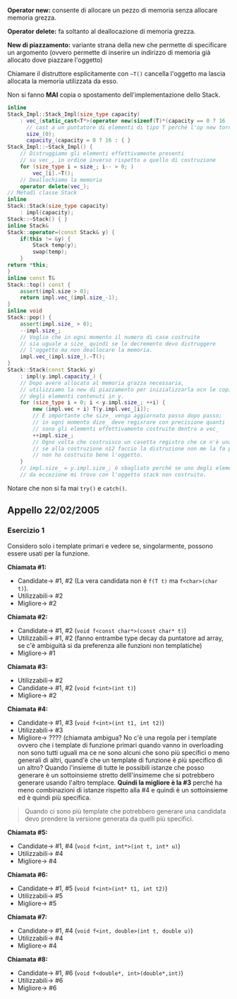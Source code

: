 **Operator new:** consente di allocare un pezzo di memoria senza allocare memoria grezza.

**Operator delete:** fa soltanto al deallocazione di memoria grezza.

**New di piazzamento:** variante strana della new che permette di specificare un argomento (ovvero permette di inserire un indirizzo di memoria già allocato dove piazzare l'oggetto)

Chiamare il distruttore esplicitamente con `~T()` cancella l'oggetto ma lascia allocata la memoria utilizzata da esso.

Non si fanno **MAI** copia o spostamento dell'implementazione dello Stack.

``` C++
inline
Stack_Impl::Stack_Impl(size_type capacity) 
	: vec_(static_cast<T*>(operator new(sizeof(T)*(capacity == 0 ? 16 : capacity)))),
	  // cast a un puntatore di elementi di tipo T perché l'op new torna un puntatore
	  size_(0);
	  capacity_(capacity = 0 ? 16 : { }
Stack_Impl::~Stack_Impl() {
	// Distruggiamo gli elementi effettivamente presenti
	// su vec_, in ordine inverso rispetto a quello di costruzione
	for (size_type i = size_; i-- > 0; )
		vec_[i].~T();
	// Deallochiamo la memoria
	operator delete(vec_);
// Metodi classe Stack
inline
Stack::Stack(size_type capacity)
	: impl(capacity);
Stack::~Stack() { }
inline Stack&
Stack::operator=(const Stack& y) {
	if(this != &y) {
		Stack temp(y);
		swap(temp);
	}
return *this;
}
inline const T&
Stack::top() const {
	assert(impl.size > 0);
	return impl.vec_(impl.size_-1);
}
inline void
Stack::pop() {
	assert(impl.size_ > 0);
	--impl.size_;
	// Voglio che in ogni momento il numero di case costruite
	// sia uguale a size_ quindi se lo decremento devo distruggere
	// l'oggetto ma non deallocare la memoria.
	impl.vec_(impl.size_).~T();
}
Stack::Stack(const Stack& y) 
	: impl(y.impl.capacity_) {
	// Dopo avere allocato al memoria grazza necessaria,
	// utilizziamo la new di piazzamento per inizializzarla ocn le copie
	// degli elementi contenuti in y.
	for (size_type i = 0; i < y.impl.size_; ++i) {
		new (impl.vec + i) T(y.impl.vec_[i]);
		// È importante che size_ venga aggiornato passo dopo passo;
		// in ogni momento dize_ deve regisrare con precisione quanti
		// sono gli elementi effettivamente costruite dentro a vec_
		++impl.size_;
		// Ogno volta che costruisco un casetta registro che ce n'è una in più
		// se alla costruzione n12 faccio la distruzione non me la fa perché
		// non ho costruito bene l'oggetto.
	}
	// impl.size_ = y.impl.size_; è sbagliato perché se uno degli elementi 
	// da eccezione mi trovo con l'oggetto stack non costruito.
```
Notare che non si fa mai `try()` e `catch()`.

## Appello 22/02/2005

### Esercizio 1

Considero solo i template primari e vedere se, singolarmente, possono essere usati per la funzione.

**Chiamata #1:** 
* Candidate->    #1, #2 (La vera candidata non è `f(T t)` ma `f<char>(char t)`).
* Utilizzabili-> #2
* Migliore->     #2

**Chiamata #2:** 
* Candidate->    #1, #2 (`void f<const char*>(const char* t)`)
* Utilizzabili-> #1, #2 (fanno entrambe type decay da puntatore ad array, se c'è ambiguità si da preferenza alle funzioni non templatiche)
* Migliore->     #1

**Chiamata #3:**
* Utilizzabili-> #2
* Candidate->    #1, #2 (`void f<int>(int t)`)
* Migliore->     #2

**Chiamata #4:**
* Candidate->    #1,
		         #3 (`void f<int>(int t1, int t2)`)
* Utilizzabili-> #3
* Migliore->     ???? (chiamata ambigua? No c'è una regola per i template ovvero che i template di funzione primari quando vanno in overloading non sono tutti uguali ma ce ne sono alcuni che sono più specifici o meno generali di altri, quand'è che un template di funzione è più specifico di un altro? Quando l'insieme di tutte le possibili istanze che posso generare è un sottoinsieme stretto delll'insimeme che si potrebbero generare usando l'altro templace. **Quindi la migliore è la #3** perché ha meno combinazioni di istanze rispetto alla #4 e quindi è un sottoinsieme ed è quindi più specifica. 

> Quando ci sono più template che potrebbero generare una candidata devo prendere la versione generata da quelli più specifici.

**Chiamata #5:**
* Candidate->    #1,
				 #4 (`void f<int, int*>(int t, int* u)`)
* Utilizzabili-> #4
* Migliore->     #4

**Chiamata #6:**
* Candidate->    #1,
				 #5 (`void f<int>(int* t1, int t2)`)
* Utilizzabili-> #5
* Migliore->     #5

**Chiamata #7:**
* Candidate->    #1,
				 #4 (`void f<int, double>(int t, double u)`)
* Utilizzabili-> #4
* Migliore->     #4

**Chiamata #8:**
* Candidate->    #1,
				 #6 (`void f<double*, int>(double*,int)`)
* Utilizzabili-> #6
* Migliore->     #6
